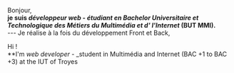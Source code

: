 Bonjour, <br />
**je suis _développeur web_ - _étudiant en Bachelor Universitaire et Technologique des Métiers du Multimédia et d' l'Internet_ (BUT MMI).** <br />
\---
Je réalise à la fois du développement Front et Back, 

Hi ! <br />
**I'm _web developer_ - _student in Multimédia and Internet (BAC +1 to BAC +3) at the IUT of Troyes
 
  
  
 
 
 
 
 


